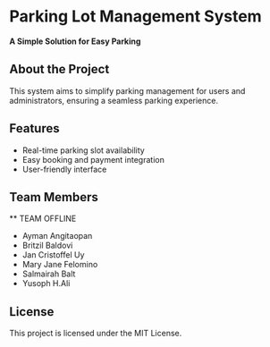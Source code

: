 # Parking Lot Management System
**A Simple Solution for Easy Parking**

## About the Project
This system aims to simplify parking management for users and administrators, ensuring a seamless parking experience.

## Features
- Real-time parking slot availability
- Easy booking and payment integration
- User-friendly interface

## Team Members
** TEAM OFFLINE
- Ayman Angitaopan
- Britzil Baldovi
- Jan Cristoffel Uy
- Mary Jane Felomino
- Salmairah Balt
- Yusoph H.Ali

## License
This project is licensed under the MIT License.

